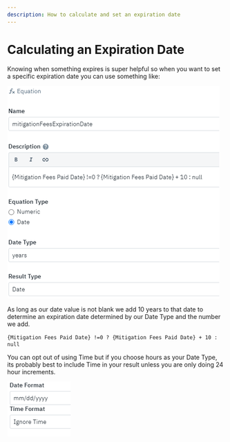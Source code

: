 ```yaml
---
description: How to calculate and set an expiration date
---
```


# Calculating an Expiration Date

Knowing when something expires is super helpful so when you want to set a specific expiration date you can use something like:

![](../../.gitbook/assets/image%20%28240%29.png)

As long as our date value is not blank we add 10 years to that date to determine an expiration date determined by our Date Type and the number we add.

```text
{Mitigation Fees Paid Date} !=0 ? {Mitigation Fees Paid Date} + 10 : null
```

You can opt out of using Time but if you choose hours as your Date Type, its probably best to include Time in your result unless you are only doing 24 hour increments.

![](../../.gitbook/assets/image%20%28222%29.png)

